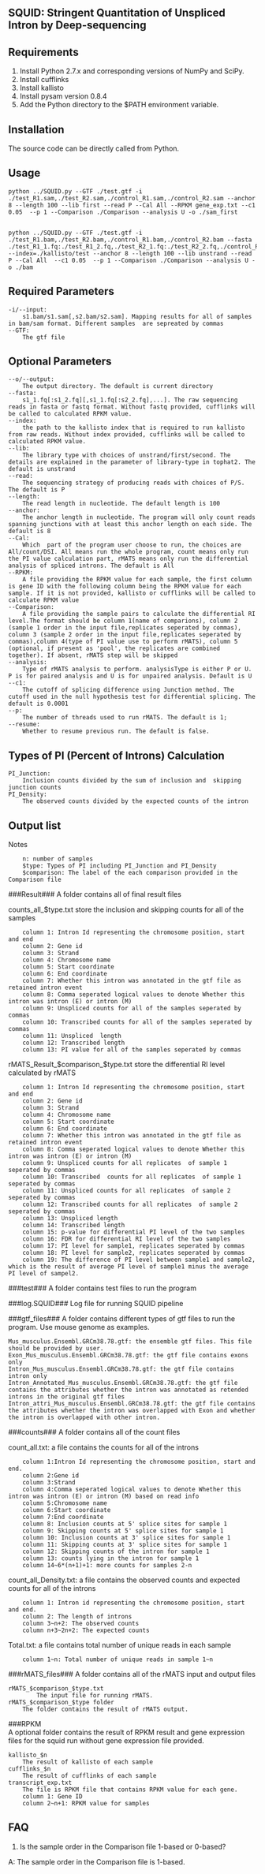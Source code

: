 ## SQUID: Stringent Quantitation of Unspliced Intron by Deep-sequencing

Requirements
------------
1. Install Python 2.7.x and corresponding versions of NumPy and
SciPy.
2. Install cufflinks
3. Install kallisto
2. Install pysam version 0.8.4
3. Add the Python directory to the $PATH environment variable.

Installation
------------
The source code can be directly called from Python.

Usage
--------------------------------
	python ../SQUID.py --GTF ./test.gtf -i ./test_R1.sam,./test_R2.sam,./control_R1.sam,./control_R2.sam --anchor 8 --length 100 --lib first --read P --Cal All --RPKM gene_exp.txt --c1 0.05  --p 1 --Comparison ./Comparison --analysis U -o ./sam_first


	python ../SQUID.py --GTF ./test.gtf -i ./test_R1.bam,./test_R2.bam,./control_R1.bam,./control_R2.bam --fasta ./test_R1_1.fq:./test_R1_2.fq,./test_R2_1.fq:./test_R2_2.fq,./control_R1_1.fq:./control_R1_2.fq,./control_R2_1.fq:./control_R2_2.fq --index=./kallisto/test --anchor 8 --length 100 --lib unstrand --read P --Cal All  --c1 0.05  --p 1 --Comparison ./Comparison --analysis U -o ./bam

Required Parameters
------------
	-i/--input:
		s1.bam/s1.sam[,s2.bam/s2.sam]. Mapping results for all of samples in bam/sam format. Different samples  are sepreated by commas
	--GTF:
		The gtf file
Optional Parameters
------------	
	--o/--output:
		The output directory. The default is current directory
	--fasta: 
		s1_1.fq[:s1_2.fq][,s1_1.fq[:s2_2.fq],...]. The raw sequencing reads in fasta or fastq format. Without fastq provided, cufflinks will be called to calculated RPKM value. 
	--index:
		the path to the kallisto index that is required to run kallisto from raw reads. Without index provided, cufflinks will be called to calculated RPKM value. 
	--lib:
		The library type with choices of unstrand/first/second. The details are explained in the parameter of library-type in tophat2. The default is unstrand
	--read: 
		The sequencing strategy of producing reads with choices of P/S. The default is P
	--length: 
		The read length in nucleotide. The default length is 100
	--anchor: 
		The anchor length in nucleotide. The program will only count reads spanning junctions with at least this anchor length on each side. The default is 8
	--Cal: 
		Which  part of the program user choose to run, the choices are All/count/DSI. All means run the whole program, count means only run the PI value calculation part, rMATS means only run the differential analysis of spliced introns. The default is All
	--RPKM: 
		A file providing the RPKM value for each sample, the first column is gene ID with the following column being the RPKM value for each sample. If it is not provided, kallisto or cufflinks will be called to calculate RPKM value
	--Comparison: 
		A file providing the sample pairs to calculate the differential RI level.The format should be column 1(name of comparions), column 2 (sample 1 order in the input file,replicates seperated by commas), column 3 (sample 2 order in the input file,replicates seperated by commas),column 4(type of PI value use to perform rMATS), column 5 (optional, if present as 'pool', the replicates are combined together). If absent, rMATS step will be skipped
	--analysis: 
		Type of rMATS analysis to perform. analysisType is either P or U. P is for paired analysis and U is for unpaired analysis. Default is U
	--c1: 
		The cutoff of splicing difference using Junction method. The cutoff used in the null hypothesis test for differential splicing. The default is 0.0001
	--p: 
		The number of threads used to run rMATS. The default is 1;
	--resume:
		Whether to resume previous run. The default is false.

Types of PI (Percent of Introns) Calculation
------------	
	PI_Junction: 
		Inclusion counts divided by the sum of inclusion and  skipping junction counts
	PI_Density:
		The observed counts divided by the expected counts of the intron

Output list
------------
Notes

		n: number of samples
		$type: Types of PI including PI_Junction and PI_Density
		$comparison: The label of the each comparison provided in the Comparison file

###Result###
A folder contains all of final result files

counts_all_$type.txt store the inclusion and skipping counts for all of the samples

		column 1: Intron Id representing the chromosome position, start and end
		column 2: Gene id
		column 3: Strand
		column 4: Chromosome name
		column 5: Start coordinate
		column 6: End coordinate
		column 7: Whether this intron was annotated in the gtf file as retained intron event
		column 8: Comma seperated logical values to denote Whether this intron was intron (E) or intron (M)
		column 9: Unspliced counts for all of the samples seperated by commas
		column 10: Transcribed counts for all of the samples seperated by commas
		column 11: Unspliced  length
		column 12: Transcribed length
		column 13: PI value for all of the samples seperated by commas

rMATS_Result_$comparison_$type.txt store the differential RI level calculated by rMATS

		column 1: Intron Id representing the chromosome position, start and end
		column 2: Gene id
		column 3: Strand
		column 4: Chromosome name
		column 5: Start coordinate
		column 6: End coordinate
		column 7: Whether this intron was annotated in the gtf file as retained intron event
		column 8: Comma seperated logical values to denote Whether this intron was intron (E) or intron (M)
		column 9: Unspliced counts for all replicates  of sample 1 seperated by commas
		column 10: Transcribed  counts for all replicates  of sample 1 seperated by commas
		column 11: Unspliced counts for all replicates  of sample 2 seperated by commas
		column 12: Transcribed counts for all replicates  of sample 2 seperated by commas
		column 13: Unspliced length
		column 14: Transcribed length
		column 15: p-value for differential PI level of the two samples
		column 16: FDR for differential RI level of the two samples
		column 17: PI level for sample1, replicates seperated by commas
		column 18: PI level for sample2, replicates seperated by commas
		column 19: The difference of PI level between sample1 and sample2, which is the result of average PI level of sample1 minus the average PI level of sampel2.

###test###
A folder contains test files to run the program

###log.SQUID###
 Log file for running SQUID pipeline

###gtf_files###
A folder contains different types of gtf files to run the program. Use mouse genome as examples.

	Mus_musculus.Ensembl.GRCm38.78.gtf: the ensemble gtf files. This file should be provided by user. 
	Exon_Mus_musculus.Ensembl.GRCm38.78.gtf: the gtf file contains exons only
	Intron_Mus_musculus.Ensembl.GRCm38.78.gtf: the gtf file contains intron only
	Intron_Annotated_Mus_musculus.Ensembl.GRCm38.78.gtf: the gtf file contains the attributes whether the intron was annotated as retended introns in the original gtf files
	Intron_attri_Mus_musculus.Ensembl.GRCm38.78.gtf: the gtf file contains the attributes whether the intron was overlapped with Exon and whether the intron is overlapped with other intron. 

###counts###
A folder contains all of the count files

count_all.txt: a file contains the counts for all of the introns		
	
		column 1:Intron Id representing the chromosome position, start and end.
		column 2:Gene id
		column 3:Strand
		column 4:Comma seperated logical values to denote Whether this intron was intron (E) or intron (M) based on read info
		column 5:Chromosome name
		column 6:Start coordinate
		column 7:End coordinate    
		column 8: Inclusion counts at 5' splice sites for sample 1
		column 9: Skipping counts at 5' splice sites for sample 1
		column 10: Inclusion counts at 3' splice sites for sample 1
		column 11: Skipping counts at 3' splice sites for sample 1
		column 12: Skipping counts of the intron for sample 1
		column 13: counts lying in the intron for sample 1
		column 14~6*(n+1)+1: more counts for samples 2-n
		
count_all_Density.txt: a file contains the observed counts and expected counts for all of the introns

		column 1: Intron id representing the chromosome position, start and end.
		column 2: The length of introns
		column 3~n+2: The observed counts
		column n+3~2n+2: The expected counts
		
Total.txt: a file contains total number of unique reads in each sample

		column 1~n: Total number of unique reads in sample 1~n
###rMATS_files###
A folder contains all of the rMATS input and output files

	rMATS_$comparison_$type.txt
    		The input file for running rMATS.
	rMATS_$comparison_$type folder
		The folder contains the result of rMATS output.
###RPKM		
A optional folder contains the result of RPKM result and gene expression files for the squid run without gene expression file provided. 

	kallisto_$n
		The result of kallisto of each sample
	cufflinks_$n
		The result of cufflinks of each sample
	transcript_exp.txt
		The file is RPKM file that contains RPKM value for each gene.
		column 1: Gene ID
		column 2~n+1: RPKM value for samples 
FAQ
------------
1. Is the sample order in the Comparison file 1-based or 0-based?

A: The sample order in the Comparison file is 1-based.

